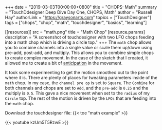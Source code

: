+++
date = "2019-03-03T00:00:00+0800"
title = "CHOPS: Math"
summary = "TouchDdesigner Deep Dive Day One, CHOPS, Math"
author = "Russell Hay"
authorLink = "https://graysonarts.com"
topics = ["TouchDesigner"]
tags = ["chops", "chop", "math", "touchdesigner", "basics", "learning"]

[[resources]]
  src = "math.png"
  title = "Math Chop"
  [resource.params]
    description = "A screenshot of touchdesigner with two LFO chops feeding into a math chop which is driving a circle top."
+++
The `math` chop allows you to combine channels into a single value or scale them up/down using pre-add, post-add, and multiply. This allows you to combine simple chops to create complex movement. In the case of the sketch that I created, it allowed me to create a bit of [anticipation](https://www.youtube.com/watch?v=F8OtE60T8yU) in the movement.

It took some experimenting to get the motion smoothed out to the point where it is. There are plenty of places for tweaking parameters inside of the `math` chop. In my case, the `channel pre op` is set to `Square`. The `Combine` for both channels and chops are set to `Add`, and the `pre-add` is `0.25` and the multiply is `0.5`.  This gave a nice movement when set to the `radius` of my `Circle` top. The rest of the motion is driven by the `LFOs` that are feeding into the `math` chop.

Download the touchdesigner file: {{< toe "math example" >}}

{{< youtube kzUm5T5RzwE >}}
